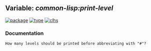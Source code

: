 ## Variable: ***common-lisp:*print-level****
[![package](https://img.shields.io/badge/Package-COMMON--LISP-5f9ea0.svg?style=social&colorA=999999)](../) [![type](https://img.shields.io/badge/Type-Variable-5f9ea0.svg?style=social&colorA=999999)](../#variable) [![clhs](https://img.shields.io/badge/CLHS-*PRINT--LEVEL*-5f9ea0.svg?style=social&colorA=999999)](http://www.lispworks.com/documentation/HyperSpec/Body/v_pr_lev.htm) 
### Documentation
```
How many levels should be printed before abbreviating with "#"?
```

